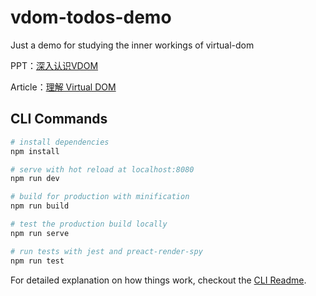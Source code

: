 # vdom-todos-demo

Just a demo for studying the inner workings of virtual-dom

PPT：<a href="https://slides.com/giscafer/deck/fullscreen" target="_blank" without rel="noopener noreferrer" >深入认识VDOM </a>

Article：[理解 Virtual DOM](https://github.com/giscafer/front-end-manual/issues/24)


## CLI Commands

``` bash
# install dependencies
npm install

# serve with hot reload at localhost:8080
npm run dev

# build for production with minification
npm run build

# test the production build locally
npm run serve

# run tests with jest and preact-render-spy 
npm run test
```

For detailed explanation on how things work, checkout the [CLI Readme](https://github.com/developit/preact-cli/blob/master/README.md).
